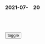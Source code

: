 ### 2021-07-　20

```note
```

<table id="tbc" style="white-space: pre-wrap">
</table>
<button onclick="toggleb()">toggle</button>
<pre id="prr" style="display: none">
<!-- 🍅<br>　<hr>🍑 -->

多次被锤依旧坚挺，深扒吴亦f背后的力量，他才是资本的寄生虫
https://baijiahao.baidu.com/s?id=1705680346116170906&wfr=spider&for=pc

你觉得，你自己，还算个人吗？

女人在爰你或者自以为爱你的时候，是愿意欺骗你甚至欺骗自己的，

大慨率，就你想挖鼻屎，本想用手指，但是只能用牙签这么了一种感觉。
https://pics4.baidu.com/feed/18d8bc3eb13533fae977930693c6291740345bf6.jpeg?token=c74bba37c8b1cc9ac60e34e84e4e61a6

李克q：我们到了要大声疾呼加强基础研究的关键时刻
https://m.thepaper.cn/baijiahao_13660324

李克q说：“我们之所以强调要重视数学，因为自然科学首先发端于数学，人类文明真正进入科学领域也是从数学开始的。可以说，数学是一切科学的基础。事实上，许多‘卡脖子’的问题，最终都‘卡’在基础研究上。

李克q表示，我g在应用科技领域，特别是在与市场结合的应用场景领域进步巨大，有些甚至已经领跑世界。
“但我们的基础研究还不厚，原创性还不高，基础研究和原始创新应该摆在关键地位。”李克q说。

李克q说：“科学是个长期积累的过程，特别是基础科学，不是一年两年或者三年五年就能取得突破的。要静下心来，踏踏实实，攻克一些基础性的科学难题。

李克q说，要营造潜心向学的良好科研生态，弘扬科学精神，尊重规律，激励创新，宽容失败，鼓励科研人员心无旁骛从事基础研究和原始创新。

其实，我想要那个
https://baijiahao.baidu.com/s?id=1705685991069806206&wfr=spider&for=pc

当面说“我爱你”
而不是在朋友圈秀恩爱
https://pics2.baidu.com/feed/94cad1c8a786c9173e98dafb2011a4c73ac7570a.jpeg?token=e29fa10c7851a8d98c63244b466a24cb

花时间遛狗
而不是给狗开一个微博
https://pics5.baidu.com/feed/b17eca8065380cd7997934074b68793c588281ae.jpeg?token=52abf034cd2f7f8849421e1fe788d74a

花时间陪娃
而不是鸡娃
https://pics5.baidu.com/feed/f9dcd100baa1cd119979564a4c3e1cf4c2ce2d46.jpeg?token=5bd598aefaf2dcdf2f8d3c1eaaa03f01

想要阳光自由的房间
而不是ins风但无窗的公寓
https://pics1.baidu.com/feed/5366d0160924ab188337daefdcd632c57a890bfd.jpeg?token=f6604786ab43ec4a81933a8d3a3cf7bc

美军秘密研究威力巨大的钴弹，不怕毁灭人类文明
http://k.sina.com.cn/article_5617256442_m14ed087fa03300w58e.html

拒绝手术、怒怼医生……90后小伙得心梗报警要求出院！是谁给了他“玩命”的胆量
https://www.sohu.com/a/474959652_121101003

谈话谈不下来！谈不下来！谈不下
“凭啥你们说心梗就心梗你们说放支架就
放支架"
跟他妈远程联系，脑路反应一致！
医生、总值班轮流劝，舍不得让他签了字
就走啊！
20+岁的小伙子烦了你们侵犯人身自由
我报110一
110来了，苦口婆心的劝！
还是没劝下来

https://p9.itc.cn/q_70/images03/20210701/90a8bc93d2614c11951849bc0411b214.jpeg

不信我们说的不要紧，不然你百度看看？（作为专业医生，其实最不提倡患者通过网络乱找医生，以网络搜索结果当病情参考）查一查上面的很多医生是怎么说心梗的危害的。

我们真的没有夸张，也没有再吓你。实在不相信，不在我们这里做手术也不要紧，赶紧到其他医院看看也行，真的是为了你好。你甚至可以把我们说的再复述给其他医院的医生听，如果有任何一句话有故意吓你的意思，我们愿意为此承担法律责任的。

而医生看到小刘报警之后，第一反应不是气愤，而是“太好了，至少警察还能帮我们一起劝劝！”
果然，民警达到急诊室，了解情况后也开始劝小刘，但即使是这样，小刘依然不同意手术。最后，他签了字，离开了医院。

几个小时后，医生们还是不放心，又拨通了小刘的电话。“你有没有去别的医院看过？赶紧去看看吧！”“别拿自己的身体开玩笑，心肌细胞没办法再生的，坏死的细胞超过24小时基本就彻底坏死了。

小刘的话却让医生哑口无言
“听你这么说，心肌细胞已经坏死很多了？那我也不在乎让它再多死一些。”说完，小刘就挂了电话。

还遇见另外两个胸痛病人，也不愿意相信自己会心梗，不肯用急性期药物，也拒绝心电图复查，拒绝与家属联系及去其他医院再就诊。

娓娓动听的 ：我同事上医院看病，医生告诉她要做支架，她说：我好好的人做什么支架，过不久突发心脏病死了。

1982年！一位大姐让姜昆当场讲相声被拒绝，前辈：你会后悔的
https://new.qq.com/omn/20200909/20200909A0DCF400.html

有人说这个作品揭露了“四人帮形式主义丑陋的面具，说出了人们的心声；也有人认为“拿语录给自己找包袱，不要命”“先不说是不是毒草，胆子却不小

正如张寿臣先生所言：相声不是z治，相声离不开z治。

李文华见劝不动，便没有再提，两人一同上了面包车，李文华笑着说了一句：“等你长大了，你可能会为这事后悔”，姜昆不以为意。

姜昆听后，一五一十的告诉了李文华“我是不是真的长大了？我后悔了

姜昆人品怎么样？陈佩斯一针见血，戴志诚：姜昆真就不是人！
https://xw.qq.com/cmsid/20210116V0C5RE00

老搭档戴志诚直言不讳，姜昆这20年一直在走下坡路
https://www.163.com/dy/article/D3V6IR630517KKTT.html

郭德纲实话实说，相声的碗就这么大，你多了他就少了，嫉妒自然就产生了。

王y：zg永远和发展zgj同呼吸共命运
https://baijiahao.baidu.com/s?id=1705765454197031919&wfr=spider&for=pc

与不发达的文明接触，只会加速自身的灭亡。
——俄罗斯电影《莫斯科陷落
https://www.zhihu.com/pin/1399773012602822656

Fate/Grand Order 槍凜一破 cosplay (8P
  https://ja.hentai-cosplays.com/image/fategrand-order-spear-cosplay-8p/

https://static4.hentai-cosplays.com/upload/20210401/217/221926/p=700/1.jpg
https://static4.hentai-cosplays.com/upload/20210401/217/221926/p=700/5.jpg

有钱人的战争——《凯恩舰哗变
https://baijiahao.baidu.com/s?id=1606025361652791419&wfr=spider&for=pc

这是一个充满浪漫情怀的男人，他的作品可以打动那些对于海军一无所知的人，他的思维凌驾于他人之上，但他却会在最正确的时刻做出那些最正确的事
　一个受过高等教育的人，一个聪明人，知道在怎样的时刻应该做怎样的事，冷静的头脑，让他做出最明智的判断。当玛瑞克采取哗变的时候，他选择呆在一个安全的角落，旁观事件的发展，当出庭作证的时候，他选择准确却没有任何攻击的证词，保证自己的安全，当凯恩舰自杀式攻击后，他依然选择安全，作为一个舰长，他弃舰了。小说的前半部分，他优雅而从容，后半部分他却比魁格显得更加的让人憎恨。

格林渥的辩论让我想起了另外一本电影，名字不记得了，讲述的是，士兵接受上级指令捉弄新兵，意外造成新宾死亡的案子，与这本片子相反，里面的士兵代表的是一种绝对的服从，一种可悲的服从，但从思维的层面上，和小说有着异曲同工之妙。而格林渥的演讲，的确是本文的精彩章节，美国作家特有的利用巧妙的逻辑和思维，在不期意的时刻，让小说产生惊天的转折，精彩之笔。

哗变》纳粹快把我妈做成肥皂时，是被审混蛋救她
https://baijiahao.baidu.com/s?id=1636426918489787238&wfr=spider&for=pc

以副舰长马瑞克为首的哗变一方，到底是富有责任感和正义感、救军舰于危难之中的英雄，还是阴谋蓄意叛变的b徒？抑或是不堪忍受暴君t治，奋起反抗的自由战士？舰长魁格，是个刚愎自用的d裁者，还是懦弱胆小的怕死鬼？

副舰长马瑞克跟律师格林渥最初便以一句“海军是由天才设计，交给蠢材去执行的一项宏伟规划。”毒舌吐槽海军。

我当一天舰长，我他m就坚持
https://pics4.baidu.com/feed/43a7d933c895d143a918b886f01e79065baf071f.jpeg?token=13d2854de0841dba6169f74b18a79014

检察官和格林渥各处一边，法官在把握平衡，每个人物妙语连珠，戏剧冲突做得密集，节奏行云流水，隐藏悬念则让人拍手叫绝，据说每一场的时间都是导演用秒表卡出来的。
　当被告辩护律师格林渥巧妙“引导”，频繁放大招之后，精神科医生被逼错乱了，舰长魁格则被还原成一个刚愎自用、独断专行，但遇到险情时又表现出反常的恐慌和错乱，似乎他具有典型“类偏狂”型的人格特征。

真相中，魁格对船上懒散的手下整顿过分，近乎d裁者的管理方式，导致基弗、马瑞克、凯斯等船员合伙打击报复。然而正是这样一个舰长在出生入死，以服从军人为天职，用生命抵挡战火，在风暴中保全所有人的安全。同时格林渥身为犹太人律师坦言，在纳粹要把他妈妈做成肥皂时，正是魁格这样“类偏狂”型的人格缺陷的英雄，还是他在拯救老百x。

船员是懒散、没纪律、鼠窃狗盗的，人心是涣散的，队伍不好带的，而他是强q、苛刻、不仗义的，其震撼完全不亚于一场台风。

任何伟大的战争英雄都有自己缺陷，他们随着和平年代与z治y迫，最终变得妥协、卸任、凋谢，干脆让人虐到揪心。涉及二战、人性争斗、精神病学、驱除舰航行知识、法庭辩论等，深刻刻画美国海军在胜利背后的缺陷，却言简意赅地融进浓烈的戏剧冲突里，所以《哗变》获得普利策文学奖，

z方：坚决反对
https://baijiahao.baidu.com/s?id=1705779069104640793

z阿联合声明发布
https://baijiahao.baidu.com/s?id=1705778894812760820

我生命危在旦夕，快来救我
https://baijiahao.baidu.com/s?id=1705778811613136313

印媒：以色l间谍软件监控名单包括zg外j官
https://baijiahao.baidu.com/s?id=1705770345917521875

英国广播公司（BBC）此前报道称，以色列软件监控公司NSO向一些国家售卖了一款名为“飞马”的手机间谍软件，用以监控记者、律师、人q活动人士甚至各g的相关z要。

该公司发表声明反驳说，“飞马”软件是专门用于对抗罪犯和恐怖分子的，他们只会把“飞马”软件卖给那些有良好人权记录的军方、执法和情报部门。

NSO公司成立于2011年，一直被指责为专zzq提供方便，
　有z东媒体称，自2016年起，以色lNSO公司及其著名的“飞马”软件便名声大噪，当时就有专家指控该软件用于监视阿联q一名异见人士。

揭露y色列间谍软件“飞马计划”如何跟踪记者律师人q斗士
https://baijiahao.baidu.com/s?id=1705714134227535501&wfr=spider&for=pc

调查显示，约180名为法新社、路透社、《纽约时报》、美国有线新闻网络（CNN）等媒体工作的记者在怀疑被监k的名单之上，这些记者来自20个gj，包括印度、摩洛哥、匈牙利等，这些地方都有较为严重的打y独立媒体的纪录。

国际特赦组织批评NSO的间谍软件成为了一些政府寻求打击异见人士、记者、活动人士的武器，呼吁NSO立即停止让其客户滥用这款软件。

最高13级！“查帕卡”或将正面袭击广东
https://new.qq.com/omn/20210720/20210720A05GYA00.html

阿帕单纯的过了头了吧
https://tieba.baidu.com/p/1109344725

c佛越祖
　小时候和台风馆里的人接触都会学到一点现代的常识吧，

很多人觉得阿帕查年龄才20岁出头，其实他的年龄和逆鬼
https://tieba.baidu.com/p/1437760048

h是的不想注册
　阿帕查刚进台风馆的时候，阿加德还是青年组冠军

陕西一村m因举报违法采砂，被偷沙人发现遭报复，夫妻二人被残忍杀害
https://new.qq.com/omn/20210719/20210719A02WRX00.html

趋势投资日志`上海徐晓f`
wu怎么了？微博也停更了。虽然我们以前吵过架，但希望她平安。

<font size="4" style="color:#1E90FF"><b>
神话破灭，对zg的警示
</b></font>
https://baijiahao.baidu.com/s?id=1705717548053545433&wfr=spider&for=pc

环时锐评：吴亦f事件，我们现在给出的忠告
http://news.sina.com.cn/c/2021-07-19/doc-ikqciyzk6408082.shtml
<font size="3" style="color:#1E90FF"><b>
　　互联网有着惊人的能量，无论什么人，有多大名声，多么有钱或者多么能言善辩，如果挑战正义原则，这里都会有他们的一个坟墓。
</b></font>

用户　183576553浙江金华
　点点林生斌吧

a吃鱼的千千哈哈哈：热度不要停啊！

Isabella羊y：你们不觉得于晓g事件和吴亦f事件爆发的太巧合了吗？于的先爆出激起的浪花不多，接着就是吴的重锤砸下，总觉得有人故意这么安排的，林生b彻底脱身了！很无语

　immi喵广东东莞
　那林生病事件嘞？

用户　662510628：
　不要转移视线

用户　635853491山东青岛
　林生b花了多大的代价把吴亦f推出去盖自己的新闻，牛呀

炒作“大象外j”，澳媒竟把云南象群和“战狼外j”联系了起来
https://baijiahao.baidu.com/s?id=1705702193839092696&wfr=spider&for=pc

文章简单描绘了亚洲象迁徙在zg社交媒体上“一夜走红”的现象，称这些大象在很长一段时间里占据着zgmz的日常对话，“数以百万计的zgmz在网络上表达对大象的喜爱，人们还通过24小时不间断的直播关注大象进食、睡觉。

云南居m刘先生还在采访中告诉ABC，这样的事情是“前所未有的”，这些大象“点燃了社交媒体”，甚至他的爷爷奶奶都知道亚洲象迁徙的事情。

因质疑台产疫苗被点名配合大l打“认知战”，台网友傻眼：我从深绿变成“大l同路人
https://baijiahao.baidu.com/s?id=1705671261746862566&wfr=spider&for=pc

港媒：台湾网络上只要出现不利m进d的讨论 就会遭到“抹红
https://www.sohu.com/a/478460643_120135071

台j方智库
声称该社交媒体上的某些账号涉及所谓“认知作战”，是所谓的“大l网j”。香港媒体z评社认为，m进d当局针对质疑z策的声浪，一律都是先“抹红”，就能二元化“亲z、反z”，从而有利m进d反击。过去该论坛发言较多挺m进d，但现在风向则有许多不利m进d讨论，m进d为了削弱其带风向的能量，采取的作法就是进行所谓“抹红

m进d当局对网络作战非常在意。蔡英w上台后，也在2017年6月底成立所谓第四j种“资通电j

zggmd台北市议员徐巧x也提到，被“防务研究院”点名的这些账号许多过去立场都是挺m进d，最近这几年才批评m进d，不能因为他们批评m进d，就说他们替zg大l发动所谓“认知作战

m进d委托j方智库进行这样的研究，其实用意在于把该论坛用户跟m进d关系切割，加上又“抹红”他们是所谓“大l网j”，无非就是削弱这些人带动网络风向的能量。m进d目前“网j”大部分在脸书上带动风向，先由一群人带动一个类似议题，再由侧翼转传文章，引起讨论，过去m进d得势的时候，这种作法非常有用，很常成功带起有利m进d的舆l。

m进d因网络风向不利他们，在处理m怨z策上也较为快速。例如前“行z院”南部服务中心执行长陈政w与建商群聚住屏东牡丹湾Villa度假、奥运选手搭乘经济舱等事件，m进d当局马上道歉，陈政w更在一天内请辞，m进d知道负面事件若不紧急灭火，一旦网络上发酵，连带的影响更严重。

会传染的不只病毒，还有情绪
https://p1.itc.cn/images01/20210720/e3036784d27f474e8781024c003bb1d0.png

港媒：台湾网络上只要出现不利m进d的讨论 就会遭到“抹红
https://baijiahao.baidu.com/s?id=1705757691559372142&wfr=spider&for=pc

　kdsuip
　都好不到哪去。这边更甚。

y_夏
　你确定说的是m进d？

l云星的过客
　感觉似曾相识

l水清澜
　都差不多嘛

w子哭喜
　你是在影射。

岛内深绿论坛遭m进d当局抹红，台媒：得罪了方丈，还有逃路吗
https://baijiahao.baidu.com/s?id=1705675492043766685&wfr=spider&for=pc

林玮f被网友反抓是反串大l网j的角色后，m进d显然已记在心里。

当某些声音批判其作为，令m进d招架不住，感到不安、心烦，就开始操作舆l，质疑其z治立场、不爱台湾，想办法除掉这些声音，紧接着出现“大内宣”的“假外媒”、“假客观”的报告与分析，指控发出反对团体背后受大l影响。

x枋苓
　台湾mz如同像皮泥，被m进d当局玩于股掌之间，被玩者多数乐在其中，历来顺受，少数顶多也就发发牢骚，似乎已无可奈何了！而玩弄者其手腕已达炉火纯青的境界，让人拍手叫绝

l自龙眠山干练的珍珠梅
　你有天下无敌的网军，有大内宣作棋手，全球都是你的

y莞然32
　真希望是我们的网j，不过我们应该没那么闲

刊登蔡英文“穿龙袍”封面被m进d“抹红”，《亚洲周刊》发声：别用这种手段否定台湾m意
https://baijiahao.baidu.com/s?id=1687100031764760831&wfr=spider&for=pc

m进d当局一意孤行，对“反莱猪”的医师苏伟硕“查水表”，对台大教授苏宏达自脸书上的发言，出动j方约谈，都制造寒蝉效应。

有网友留言称，“人家说的都是事实，居然还有脸出来说三道四抹红别人。”“不顺d意的就打成zg同路人、红媒、亲z，就这101招，这招真好用

m进d当局被m进d创d元老批评，越来越像戒严时期的dmd。蔡英w变成新威q主义的l袖，强调“全面执z”，却变成“m选皇帝”，行z专断、立法唯诺、司法应声。z天新闻台被关台事件，反对瘦肉精的医生被j方查问，台大教授批评z府被j察约谈等，都触目惊心。

这件事，zggz要坚定地相信d和zf
https://baijiahao.baidu.com/s?id=1700462430242575029&wfr=spider&for=pc

对外援助在zg成了敏感话题，这很不应该。zg现在经常低调处理对外援助事项，以免在g内舆l场引发争议，这弱化了对外援助应有效应的释放。

了解《环球时报》的三观
https://weibo.com/ttarticle/p/show?id=2309351002474237552340068007

被q力魔戒套牢 台媒体人爆真实蔡英ws：揽功推过
http://www.huaxia.com/jjtw/rdrw/2020/01/6328443.html

王明为什么担不了大任：才德不济却贪恋q位，推过揽功还反复无常
https://www.163.com/dy/article/G9SLJPIS0543OQEG.html

<!-- 🍅<br>　<hr>🍑 -->
</pre>

```tip
```

<script src="https://cdn.jsdelivr.net/npm/jquery@3.5.1/dist/jquery.min.js"></script>

<link rel="stylesheet" href="https://cdn.jsdelivr.net/gh/fancyapps/fancybox@3.5.7/dist/jquery.fancybox.min.css" />
<script src="https://cdn.jsdelivr.net/gh/fancyapps/fancybox@3.5.7/dist/jquery.fancybox.min.js"></script>

<script type="text/javascript">

setTimeout(function(){
  tbc.innerHTML = parseURL(prr.innerHTML);
},0);

var __urlRegex = /(\b(https?|ftp|file):\/\/[-A-Z0-9+&@#\/%?=~_|!:,.;]*[-A-Z0-9+&@#\/%=~_|])/ig;
var __imgRegex = /\.(?:jpe?g|gif|png)$/i;

function parseURL($string){

    var exp = __urlRegex;
    return $string.replace(exp,function(match){
            __imgRegex.lastIndex=0;
            if(__imgRegex.test(match)){
                return '<a data-fancybox="gallery" href="' + match.replace("/p=700", "")
                 + '"><img src="' + match.replace("/p=700", "")+'" width="64"></a>';
            }
            else{
                return '<a href="' + match + '" target="_blank">' + match + '</a>';
            }
        }
    );
}

function toggleb() {
  var x = document.getElementById("prr");
  if (x.style.display === "none") {
    x.style.display = "";
  } else {
    x.style.display = "none";
  }
}

</script>
